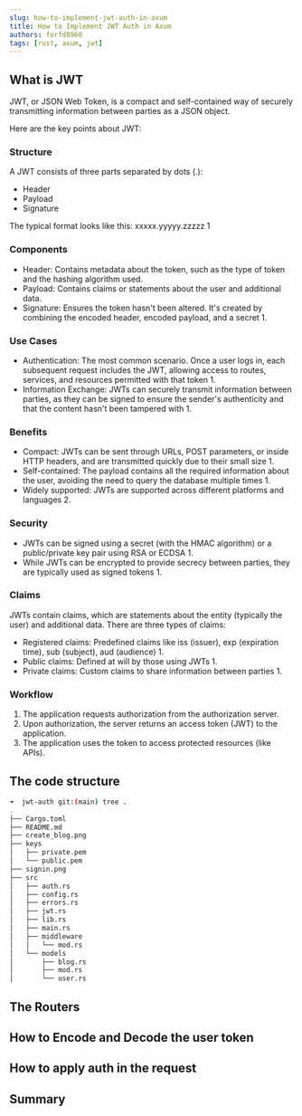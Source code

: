 ```yaml
---
slug: how-to-implement-jwt-auth-in-axum
title: How to Implement JWT Auth in Axum
authors: forfd8960
tags: [rust, axum, jwt]
---
```


## What is JWT

JWT, or JSON Web Token, is a compact and self-contained way of securely transmitting information between parties as a JSON object.

Here are the key points about JWT:

### Structure

A JWT consists of three parts separated by dots (.):

* Header
* Payload
* Signature

The typical format looks like this: xxxxx.yyyyy.zzzzz 1

### Components

* Header: Contains metadata about the token, such as the type of token and the hashing algorithm used.
* Payload: Contains claims or statements about the user and additional data.
* Signature: Ensures the token hasn't been altered. It's created by combining the encoded header, encoded payload, and a secret 1.

### Use Cases

* Authentication: The most common scenario. Once a user logs in, each subsequent request includes the JWT, allowing access to routes, services, and resources permitted with that token 1.
* Information Exchange: JWTs can securely transmit information between parties, as they can be signed to ensure the sender's authenticity and that the content hasn't been tampered with 1.

### Benefits

* Compact: JWTs can be sent through URLs, POST parameters, or inside HTTP headers, and are transmitted quickly due to their small size 1.
* Self-contained: The payload contains all the required information about the user, avoiding the need to query the database multiple times 1.
* Widely supported: JWTs are supported across different platforms and languages 2.

### Security

* JWTs can be signed using a secret (with the HMAC algorithm) or a public/private key pair using RSA or ECDSA 1.
* While JWTs can be encrypted to provide secrecy between parties, they are typically used as signed tokens 1.

### Claims

   JWTs contain claims, which are statements about the entity (typically the user) and additional data. There are three types of claims:

* Registered claims: Predefined claims like iss (issuer), exp (expiration time), sub (subject), aud (audience) 1.
* Public claims: Defined at will by those using JWTs 1.
* Private claims: Custom claims to share information between parties 1.

### Workflow

1. The application requests authorization from the authorization server.
2. Upon authorization, the server returns an access token (JWT) to the application.
3. The application uses the token to access protected resources (like APIs).

## The code structure

```sh
➜  jwt-auth git:(main) tree .
.
├── Cargo.toml
├── README.md
├── create_blog.png
├── keys
│   ├── private.pem
│   └── public.pem
├── signin.png
├── src
│   ├── auth.rs
│   ├── config.rs
│   ├── errors.rs
│   ├── jwt.rs
│   ├── lib.rs
│   ├── main.rs
│   ├── middleware
│   │   └── mod.rs
│   └── models
│       ├── blog.rs
│       ├── mod.rs
│       └── user.rs
```

## The Routers

## How to Encode and Decode the user token

## How to apply auth in the request

## Summary

